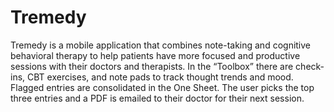 # Tremedy
Tremedy is a mobile application that combines note-taking and cognitive behavioral therapy to help patients have more focused and productive sessions with their doctors and therapists. In the “Toolbox” there are check-ins, CBT exercises, and note pads to track thought trends and mood. Flagged entries are consolidated in the One Sheet.  The user picks the top three entries and a PDF is emailed to their doctor for their next session.
